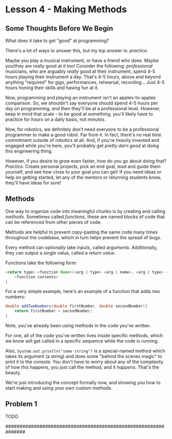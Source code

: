 # Lesson 4 - Making Methods

## Some Thoughts Before We Begin

What does it take to get "good" at programming?

There's a lot of ways to answer this, but my top answer is: _practice_.

Maybe you play a musical instrument, or have a friend who does. Maybe you/they are really good at it too! Consider the following: _professional_ musicians, who are arguably _really_ good at their instrument, spend 4-5 hours playing their instrument a day. That's 4-5 hours, above and beyond anything "required" for gigs, performances, rehearsal, recording... Just 4-5 hours honing their skills and having fun at it.

Now, programming and playing an instrument isn't an apples-to-apples comparison. So, we shouldn't say everyone should spend 4-5 hours per day on programming, and then they'll be at a professional level. However, keep in mind that scale - to be good at something, you'll likely have to practice for _hours_ on a daily basis, not _minutes_. 

Now, for robotics, we definitely don't need everyone to be a professional programmer to make a good robot. Far from it. In fact, there's no real time commitment outside of robotics at all. And, if you're heavily invested and engaged while you're here, you'll probably get _pretty darn good_ at doing this engineering thing.

However, if you desire to grow even faster, how do you go about doing that? _Practice_. Create personal projects, pick an end goal, lead and guide them yourself, and see how close to your goal you can get! If you need ideas or help on getting started, let any of the mentors or returning students know, they'll have ideas for sure!

## Methods

One way to organize code into meaningful chunks is by creating and calling _methods_. Sometimes called _functions_, these are named blocks of code that can be referenced from other pieces of code.

Methods are helpful to prevent copy-pasting the same code many times throughout the codebase, which in turn helps prevent the spread of bugs.

Every method can optionally take _inputs_, called _arguments_. Additionally, they can output a single value, called a _return value_.

Functions take the following form:

```java
<return type> <function Name>(<arg 1 type> <arg 1 name>, <arg 2 type> <arg 2 name>, <...>){
    <function contents>
}
```
For a very simple example, here's an example of a function that adds two numbers:

```java
double addTwoNumbers(double firstNumber, double secondNumber){
    return firstNumber + secondNumber;
}
```

Note, you've already been using methods in the code you've written. 

For one, all of the code you've written lives inside specific methods, which we know will get called in a specific sequence while the code is running. 

Also, `System.out.println("some string")` is a special-named method which takes its argument (a string) and does some "behind the scenes magic" to print it to the console. You don't have to worry about any of the complexity of how this happens, you just call the method, and it _happens_. That's the beauty.

We're just introducing the concept formally now, and showing you how to start making and using your own custom methods.

## Problem 1

TODO

###############################################################
